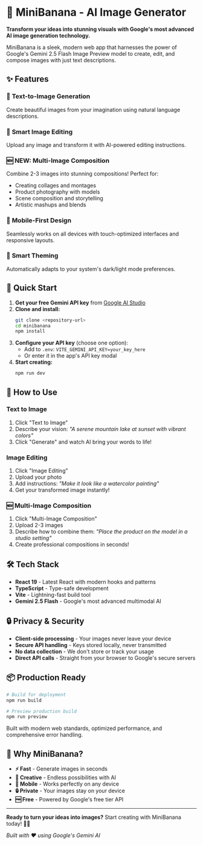 # 🎨 MiniBanana - AI Image Generator

**Transform your ideas into stunning visuals with Google's most advanced AI image generation technology.**

MiniBanana is a sleek, modern web app that harnesses the power of Google's Gemini 2.5 Flash Image Preview model to create, edit, and compose images with just text descriptions.

## ✨ Features

### 🚀 **Text-to-Image Generation**
Create beautiful images from your imagination using natural language descriptions.

### 🎯 **Smart Image Editing**
Upload any image and transform it with AI-powered editing instructions.

### 🆕 **NEW: Multi-Image Composition**
Combine 2-3 images into stunning compositions! Perfect for:
- Creating collages and montages
- Product photography with models
- Scene composition and storytelling
- Artistic mashups and blends

### 📱 **Mobile-First Design**
Seamlessly works on all devices with touch-optimized interfaces and responsive layouts.

### 🌙 **Smart Theming**
Automatically adapts to your system's dark/light mode preferences.

## 🎯 Quick Start

1. **Get your free Gemini API key** from [Google AI Studio](https://aistudio.google.com/app/apikey)
2. **Clone and install:**
   ```bash
   git clone <repository-url>
   cd minibanana
   npm install
   ```
3. **Configure your API key** (choose one option):
   - Add to `.env`: `VITE_GEMINI_API_KEY=your_key_here`
   - Or enter it in the app's API key modal
4. **Start creating:**
   ```bash
   npm run dev
   ```

## 🎨 How to Use

### Text to Image
1. Click "Text to Image"
2. Describe your vision: *"A serene mountain lake at sunset with vibrant colors"*
3. Click "Generate" and watch AI bring your words to life!

### Image Editing
1. Click "Image Editing"
2. Upload your photo
3. Add instructions: *"Make it look like a watercolor painting"*
4. Get your transformed image instantly!

### 🆕 Multi-Image Composition
1. Click "Multi-Image Composition"
2. Upload 2-3 images
3. Describe how to combine them: *"Place the product on the model in a studio setting"*
4. Create professional compositions in seconds!

## 🛠️ Tech Stack

- **React 19** - Latest React with modern hooks and patterns
- **TypeScript** - Type-safe development
- **Vite** - Lightning-fast build tool
- **Gemini 2.5 Flash** - Google's most advanced multimodal AI

## 🔒 Privacy & Security

- **Client-side processing** - Your images never leave your device
- **Secure API handling** - Keys stored locally, never transmitted
- **No data collection** - We don't store or track your usage
- **Direct API calls** - Straight from your browser to Google's secure servers

## 📦 Production Ready

```bash
# Build for deployment
npm run build

# Preview production build
npm run preview
```

Built with modern web standards, optimized performance, and comprehensive error handling.

## 🎉 Why MiniBanana?

- **⚡ Fast** - Generate images in seconds
- **🎨 Creative** - Endless possibilities with AI
- **📱 Mobile** - Works perfectly on any device
- **🔒 Private** - Your images stay on your device
- **🆓 Free** - Powered by Google's free tier API

---

**Ready to turn your ideas into images?** Start creating with MiniBanana today! 🍌✨

*Built with ❤️ using Google's Gemini AI*